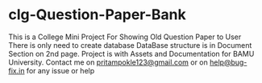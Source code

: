 # clg-Question-Paper-Bank
This is a College Mini Project For Showing Old Question Paper to User
There is only need to create database DataBase structure is in Document Section on 2nd page.
Project is with Assets and Documentation for BAMU University.
Contact me on pritampokle123@gmail.com or on help@bug-fix.in for any issue or help
